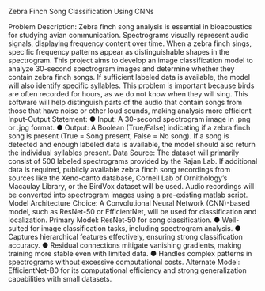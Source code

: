 Zebra Finch Song Classification Using CNNs

Problem Description:
Zebra finch song analysis is essential in bioacoustics for studying avian communication.
Spectrograms visually represent audio signals, displaying frequency content over time. When a
zebra finch sings, specific frequency patterns appear as distinguishable shapes in the
spectrogram. This project aims to develop an image classification model to analyze 30-second
spectrogram images and determine whether they contain zebra finch songs. If sufficient labeled
data is available, the model will also identify specific syllables.
This problem is important because birds are often recorded for hours, as we do not know when
they will sing. This software will help distinguish parts of the audio that contain songs from those
that have noise or other loud sounds, making analysis more efficient
Input-Output Statement:
● Input: A 30-second spectrogram image in .png or .jpg format.
● Output: A Boolean (True/False) indicating if a zebra finch song is present (True = Song
present, False = No song). If a song is detected and enough labeled data is available,
the model should also return the individual syllables present.
Data Source:
The dataset will primarily consist of 500 labeled spectrograms provided by the Rajan Lab. If
additional data is required, publicly available zebra finch song recordings from sources like the
Xeno-canto database, Cornell Lab of Ornithology’s Macaulay Library, or the BirdVox dataset will
be used. Audio recordings will be converted into spectrogram images using a pre-existing
matlab script.
Model Architecture Choice:
A Convolutional Neural Network (CNN)-based model, such as ResNet-50 or EfficientNet, will be
used for classification and localization.
Primary Model: ResNet-50 for song classification.
● Well-suited for image classification tasks, including spectrogram analysis.
● Captures hierarchical features effectively, ensuring strong classification accuracy.
● Residual connections mitigate vanishing gradients, making training more stable even
with limited data.
● Handles complex patterns in spectrograms without excessive computational costs.
Alternate Model: EfficientNet-B0 for its computational efficiency and strong generalization
capabilities with small datasets.